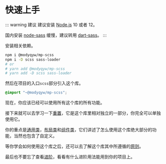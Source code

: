 # 快速上手

::: warning 建议
建议安装 [Node.js](https://nodejs.org/en/) 10 或者 12。

国内安装 [node-sass](https://github.com/sass/node-sass#readme) 缓慢，建议转用 [dart-sass](https://github.com/sass/dart-sass#readme)。
:::

安装相关依赖。

```sh
npm i @modyqyw/mp-scss
npm i -D scss sass-loader
# or
# yarn add @modyqyw/mp-scss
# yarn add -D scss sass-loader
```

然后在项目的入口`scss`部分引入这个库。

```scss
@import "~@modyqyw/mp-scss";
```

现在，你应该已经可以使用所有这个库的所有功能。

接下来就可以去学习一下[重置](../reset/README.md)，它是这个库里相对独立的一部分，你完全可以单独使用它。

你的重点是[通用类](../classes/index.md)，[布局类](../layout/index.md)和[组件类](../components/index.md)，它们讲述了怎么使用这个库绝大部分的功能，当然也包含了自定义。

等你学会如何使用这个库之后，还可以去了解这个库其中所遵循的[原则](./purpose.md)。

最后也不要忘了查看[进阶](../advance/README.md)，看看有什么进阶用法能用到你的项目上。
